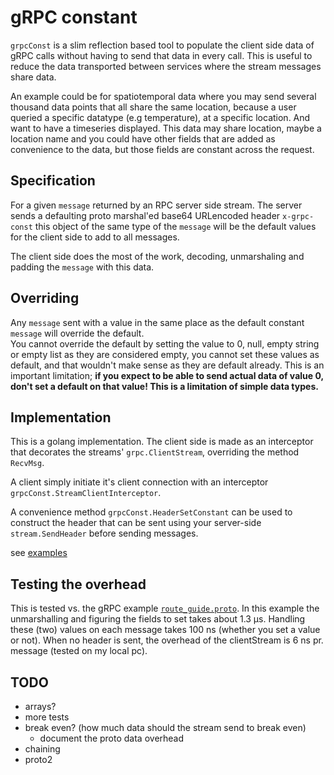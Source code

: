 # gRPC constant

`grpcConst` is a slim reflection based tool to populate the client side data of gRPC calls without having to send that data in every call. This is useful to reduce the data transported between services where the stream messages share data. 

An example could be for spatiotemporal data where you may send several thousand data points that all share the same location, because a user queried a specific datatype (e.g temperature), at a specific location. And want to have a timeseries displayed. This data may share location, maybe a location name and you could have other fields that are added as convenience to the data, but those fields are constant across the request. 

## Specification
For a given `message` returned by an RPC server side stream. The server sends a defaulting proto marshal'ed base64 URLencoded header `x-grpc-const` this object of the same type of the `message` will be the default values for the client side to add to all messages. 

The client side does the most of the work, decoding, unmarshaling and padding the `message` with this data. 

## Overriding
Any `message` sent with a value in the same place as the default constant `message` 
will override the default.  
You cannot override the default by setting the value to 0, null, empty string or empty list as they are considered empty, you cannot set these values as default,  and that wouldn't make sense as they are default already. This is an important limitation; 
**if you expect to be able to send actual data of value 0, don't set a default on that value! This is a limitation of simple data types.** 

## Implementation
This is a golang implementation. The client side is made as an interceptor that decorates the streams' `grpc.ClientStream`, overriding the method `RecvMsg`. 

A client simply initiate it's client connection with an interceptor `grpcConst.StreamClientInterceptor`.

A convenience method `grpcConst.HeaderSetConstant` can be used to construct the header that can be sent using your server-side `stream.SendHeader` before sending messages. 

see [examples](/examples)

## Testing the overhead
This is tested vs. the gRPC example [`route_guide.proto`](examples/route_guide/proto/route_guide.proto).
In this example the unmarshalling and figuring the fields to set takes about 1.3 µs. Handling these (two) values on each message takes 100 ns (whether you set a value or not). When no header is sent, the overhead of the clientStream is 6 ns pr. message (tested on my local pc).


## TODO
- arrays?
- more tests
- break even? (how much data should the stream send to break even)
  - document the proto data overhead
- chaining
- proto2
